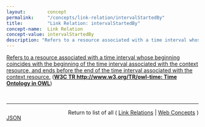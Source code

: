 ```yaml
---
layout:        concept
permalink:     "/concepts/link-relation/intervalStartedBy"
title:         "Link Relation: intervalStartedBy"
concept-name:  Link Relation
concept-value: intervalStartedBy
description: "Refers to a resource associated with a time interval whose beginning coincides with the beginning of the time interval associated with the context resource, and ends before the end of the time interval associated with the context resource."
---
```


[Refers to a resource associated with a time interval whose beginning coincides with the beginning of the time interval associated with the context resource, and ends before the end of the time interval associated with the context resource.](http://www.w3.org/TR/owl-time/#time:intervalStartedBy "Read documentation for Link Relation &#34;intervalStartedBy&#34;") (**[W3C TR http://www.w3.org/TR/owl-time: Time Ontology in OWL](/specs/W3C/TR/owl-time "OWL-Time is an OWL-2 DL ontology of temporal concepts, for describing the temporal properties of resources in the world or described in Web pages. The ontology provides a vocabulary for expressing facts about topological (ordering) relations among instants and intervals, together with information about durations, and about temporal position including date-time information. Time positions and durations may be expressed using either the conventional (Gregorian) calendar and clock, or using another temporal reference system such as Unix-time, geologic time, or different calendars.")**)

<br/>
<hr/>

<p style="float : left"><a href="./intervalStartedBy.json" title="JSON representing this particular Web Concept value">JSON</a></p>
<p style="text-align: right">Return to list of all ( <a href="../link-relation/">Link Relations</a> | <a href="../">Web Concepts</a> )</p>
